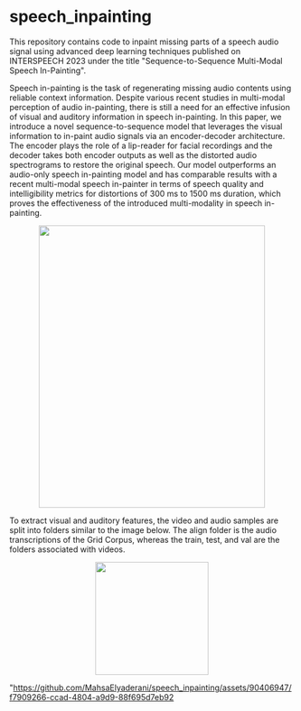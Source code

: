# speech_inpainting

This repository contains code to inpaint missing parts of a speech audio signal using advanced deep learning techniques published on INTERSPEECH 2023 under the title "Sequence-to-Sequence Multi-Modal Speech In-Painting".

Speech in-painting is the task of regenerating missing audio contents using reliable context information. Despite various recent studies in multi-modal perception of audio in-painting, there is still a need for an effective infusion of visual and auditory information in speech in-painting. In this paper, we introduce a novel sequence-to-sequence model that leverages the visual information to in-paint audio signals via an encoder-decoder architecture. The encoder plays the role of a lip-reader for facial recordings and the decoder takes both encoder outputs as well as the distorted audio spectrograms to restore the original speech. Our model outperforms an audio-only speech in-painting model and has comparable results with a recent multi-modal speech in-painter in terms of speech quality and intelligibility metrics for distortions of 300 ms to 1500 ms duration, which proves the effectiveness of the introduced multi-modality in speech in-painting.

<p align="center">
  <img src="https://github.com/MahsaElyaderani/speech_inpainting/assets/90406947/e64fa521-3afc-4635-b37e-e11edf49459e/Drawing2-3.png" width="400" height="500">
</p>

To extract visual and auditory features, the video and audio samples are split into folders similar to the image below. The align folder is the audio transcriptions of the Grid Corpus, whereas the train, test, and val are the folders associated with videos.
<p align="center">
  <img src="https://github.com/MahsaElyaderani/speech_inpainting/assets/90406947/5361edfb-c5b4-4ed7-9972-2b423cfa185b/directory.png")width="200" height="200">
</p>

"https://github.com/MahsaElyaderani/speech_inpainting/assets/90406947/f7909266-ccad-4804-a9d9-88f695d7eb92

